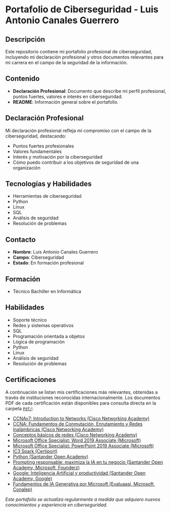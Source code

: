 # Portafolio de Ciberseguridad - Luis Antonio Canales Guerrero

## Descripción

Este repositorio contiene mi portafolio profesional de ciberseguridad, incluyendo mi declaración profesional y otros documentos relevantes para mi carrera en el campo de la seguridad de la información.

## Contenido

  - **Declaración Profesional**: Documento que describe mi perfil profesional, puntos fuertes, valores e interés en ciberseguridad.
  - **README**: Información general sobre el portafolio.

## Declaración Profesional

Mi declaración profesional refleja mi compromiso con el campo de la ciberseguridad, destacando:

  - Puntos fuertes profesionales
  - Valores fundamentales
  - Interés y motivación por la ciberseguridad
  - Cómo puedo contribuir a los objetivos de seguridad de una organización

## Tecnologías y Habilidades

  - Herramientas de ciberseguridad
  - Python
  - Linux
  - SQL
  - Análisis de seguridad
  - Resolución de problemas

## Contacto

  - **Nombre**: Luis Antonio Canales Guerrero
  - **Campo**: Ciberseguridad
  - **Estado**: En formación profesional

## Formación

  - Técnico Bachiller en Informática

## Habilidades

  - Soporte técnico
  - Redes y sistemas operativos
  - SQL
  - Programación orientada a objetos
  - Lógica de programación
  - Python
  - Linux
  - Análisis de seguridad
  - Resolución de problemas

## Certificaciones

A continuación se listan mis certificaciones más relevantes, obtenidas a través de instituciones reconocidas internacionalmente. Los documentos PDF de cada certificación están disponibles para consulta directa en la carpeta [`Pdf/`](https://www.google.com/search?q=Pdf/):

  - [CCNAv7: Introduction to Networks (Cisco Networking Academy)](https://www.google.com/search?q=Pdf/CCNAv7%2520Introduction%2520to%2520Networks.pdf)
  - [CCNA: Fundamentos de Conmutación, Enrutamiento y Redes Inalámbricas (Cisco Networking Academy)](https://www.google.com/search?q=Pdf/CCNA%2520Fundamentos%2520de%2520Conmutaci%25C3%25B3n.pdf)
  - [Conceptos básicos de redes (Cisco Networking Academy)](https://www.google.com/search?q=Pdf/CCNA%2520Conceptos%2520b%25C3%25A1sicos%2520de%2520redes.pdf)
  - [Microsoft Office Specialist: Word 2019 Associate (Microsoft)](https://www.google.com/search?q=Pdf/Certificacion%2520Microsoft%2520Word%2520\(Office%25202019\).pdf)
  - [Microsoft Office Specialist: PowerPoint 2019 Associate (Microsoft)](https://www.google.com/search?q=Pdf/Certificacion%2520Microsoft%2520PowerPoint%2520\(Office%25202019\).pdf)
  - [IC3 Spark (Certiport)](https://www.google.com/search?q=Pdf/Certificacion%2520IC3%2520Spark.pdf)
  - [Python (Santander Open Academy)](https://www.google.com/search?q=Pdf/Certificaci%25C3%25B3n%2520PYTHON.pdf)
  - [Prompting responsable: maximiza la IA en tu negocio (Santander Open Academy, Microsoft, Founderz)](https://www.google.com/search?q=Pdf/Prompting%2520responsable%2520maximiza%2520la%2520IA.pdf)
  - [Google: Inteligencia Artificial y productividad (Santander Open Academy, Google)](https://www.google.com/search?q=Pdf/Google%2520Inteligencia%2520Artificial%2520y%2520productividad.pdf)
  - [Fundamentos de IA Generativa por Microsoft (Evaluaasi, Microsoft, Conalep)](https://www.google.com/search?q=Pdf/Fundamentos%2520de%2520IA.pdf)

*Este portafolio se actualiza regularmente a medida que adquiero nuevos conocimientos y experiencia en ciberseguridad.*
